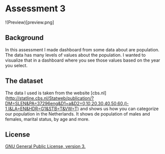# Assessment 3

!(Preview)[preview.png]

## Background
In this assessment I made dashboard from some data about are population. The data has many levels of values about the population. I wanted to visualize that in a dashboard where you see those values based on the year you select.

## The dataset
The data I used is taken from the website [cbs.nl](http://statline.cbs.nl/Statweb/publication/?DM=SLEN&PA=37296eng&D1=a&D2=0,10,20,30,40,50,60,(l-1,l&LA=EN&HDR=G1&STB=T&VW=T) and shows us how you can categorize our population in the Netherlands. It shows de population of males and females, marital status, by age and more.


## License
[GNU General Public License, version 3.](https://opensource.org/licenses/GPL-3.0)